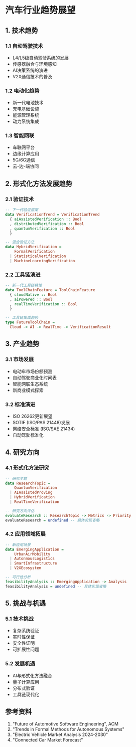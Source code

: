 # 汽车行业趋势展望

## 1. 技术趋势

### 1.1 自动驾驶技术

- L4/L5级自动驾驶系统的发展
- 传感器融合与环境感知
- AI决策系统的演进
- V2X通信技术的普及

### 1.2 电动化趋势

- 新一代电池技术
- 充电基础设施
- 能源管理系统
- 动力系统集成

### 1.3 智能网联

- 车联网平台
- 边缘计算应用
- 5G/6G通信
- 云-边-端协同

## 2. 形式化方法发展趋势

### 2.1 验证技术

```haskell
-- 下一代验证框架
data VerificationTrend = VerificationTrend
  { aiAssistedVerification :: Bool
  , distributedVerification :: Bool
  , quantumVerification :: Bool
  }

-- 混合验证方法
data HybridVerification = 
    FormalVerification
  | StatisticalVerification
  | MachineLearningVerification
```

### 2.2 工具链演进

```haskell
-- 新一代工具链特性
data ToolChainFeature = ToolChainFeature
  { cloudNative :: Bool
  , aiPowered :: Bool
  , realTimeVerification :: Bool
  }

-- 工具链集成趋势
type FutureToolChain = 
  Cloud -> AI -> RealTime -> VerificationResult
```

## 3. 产业趋势

### 3.1 市场发展

- 电动车市场份额预测
- 自动驾驶商业化时间表
- 智能网联生态系统
- 新商业模式探索

### 3.2 标准演进

- ISO 26262更新展望
- SOTIF (ISO/PAS 21448)发展
- 网络安全标准 (ISO/SAE 21434)
- 自动驾驶标准化

## 4. 研究方向

### 4.1 形式化方法研究

```haskell
-- 研究主题
data ResearchTopic = 
    QuantumVerification
  | AIAssistedProving
  | HybridVerification
  | RealTimeVerification

-- 研究方向评估
evaluateResearch :: ResearchTopic -> Metrics -> Priority
evaluateResearch = undefined -- 具体实现省略
```

### 4.2 应用领域拓展

```haskell
-- 新应用场景
data EmergingApplication = 
    UrbanAirMobility
  | AutonmousLogistics
  | SmartInfrastructure
  | V2XEcosystem

-- 可行性分析
feasibilityAnalysis :: EmergingApplication -> Analysis
feasibilityAnalysis = undefined -- 具体实现省略
```

## 5. 挑战与机遇

### 5.1 技术挑战

- 复杂系统验证
- 实时性保证
- 安全性证明
- 可扩展性问题

### 5.2 发展机遇

- AI与形式化方法融合
- 量子计算应用
- 分布式验证
- 工具链现代化

## 参考资料

1. "Future of Automotive Software Engineering", ACM
2. "Trends in Formal Methods for Autonomous Systems"
3. "Electric Vehicle Market Analysis 2024-2030"
4. "Connected Car Market Forecast"
